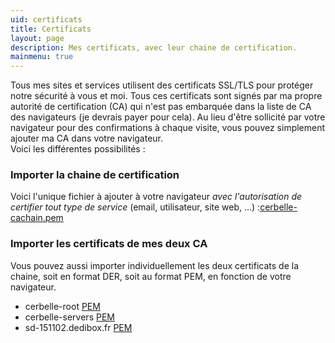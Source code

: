 ```yaml
---
uid: certificats
title: Certificats
layout: page
description: Mes certificats, avec leur chaine de certification.
mainmenu: true
---
```

<p>Tous mes sites et services utilisent des certificats SSL/TLS pour protéger
notre sécurité à vous et moi. Tous ces certificats sont signés par ma propre
autorité de certification (CA) qui n'est pas embarquée dans la liste de CA des
navigateurs (je devrais payer pour cela). Au lieu d'être sollicité par votre
navigateur pour des confirmations à chaque visite, vous pouvez simplement
ajouter ma CA dans votre navigateur.<br/>
Voici les différentes possibilités :</p>
  
<h3>Importer la chaine de certification</h3>

<p>Voici l'unique fichier à ajouter à votre navigateur <em>avec l'autorisation
de certifier tout type de service</em> (email, utilisateur, site web, ...) :<a
href="{{ "/assets/pages/cerbelle-cachain.pem" | relative_url }}">cerbelle-cachain.pem</a></p>

<h3>Importer les certificats de mes deux CA</h3>

<p>Vous pouvez aussi importer individuellement les deux certificats de la
chaine, soit en format DER, soit au format PEM, en fonction de votre
navigateur.<br/>
    <ul>
        <li>cerbelle-root <a href="{{ "/assets/pages/cerbelle-root.crt" | relative_url }}">PEM</a></li>
        <li>cerbelle-servers <a href="{{ "/assets/pages/cerbelle-servers.crt" | relative_url }}">PEM</a></li>
        <li>sd-151102.dedibox.fr <a href="{{ "/assets/pages/sd-151102.dedibox.fr.crt" | relative_url }}">PEM</a></li>
    </ul>
</p>
